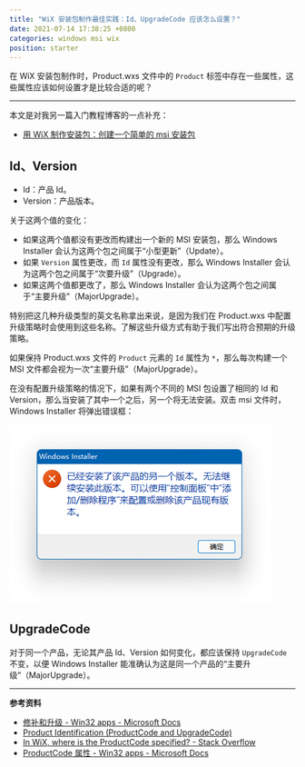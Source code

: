 ```yaml
---
title: "WiX 安装包制作最佳实践：Id、UpgradeCode 应该怎么设置？"
date: 2021-07-14 17:38:25 +0800
categories: windows msi wix
position: starter
---
```


在 WiX 安装包制作时，Product.wxs 文件中的 `Product` 标签中存在一些属性，这些属性应该如何设置才是比较合适的呢？

---

本文是对我另一篇入门教程博客的一点补充：

- [用 WiX 制作安装包：创建一个简单的 msi 安装包](/post/getting-started-with-wix-toolset-msi-hello-world)

<div id="toc"></div>

## Id、Version

- Id：产品 Id。
- Version：产品版本。

关于这两个值的变化：

- 如果这两个值都没有更改而构建出一个新的 MSI 安装包，那么 Windows Installer 会认为这两个包之间属于“小型更新”（Update）。
- 如果 `Version` 属性更改，而 `Id` 属性没有更改，那么 Windows Installer 会认为这两个包之间属于“次要升级”（Upgrade）。
- 如果这两个值都更改了，那么 Windows Installer 会认为这两个包之间属于“主要升级”（MajorUpgrade）。

特别把这几种升级类型的英文名称拿出来说，是因为我们在 Product.wxs 中配置升级策略时会使用到这些名称。了解这些升级方式有助于我们写出符合预期的升级策略。

如果保持 Product.wxs 文件的 `Product` 元素的 `Id` 属性为 `*`，那么每次构建一个 MSI 文件都会视为一次“主要升级”（MajorUpgrade）。

在没有配置升级策略的情况下，如果有两个不同的 MSI 包设置了相同的 Id 和 Version，那么当安装了其中一个之后，另一个将无法安装。双击 msi 文件时，Windows Installer 将弹出错误框：

![Id 相同的错误](/static/posts/2021-07-14-17-04-08.png)

## UpgradeCode

对于同一个产品，无论其产品 Id、Version 如何变化，都应该保持 `UpgradeCode` 不变，以便 Windows Installer 能准确认为这是同一个产品的“主要升级”（MajorUpgrade）。

---

**参考资料**

- [修补和升级 - Win32 apps - Microsoft Docs](https://docs.microsoft.com/zh-cn/windows/win32/msi/patching-and-upgrades?redirectedfrom=MSDN)
- [Product Identification (ProductCode and UpgradeCode)](https://www.advancedinstaller.com/user-guide/product-identification.html)
- [In WiX, where is the ProductCode specified? - Stack Overflow](https://stackoverflow.com/a/26734471/6233938)
- [ProductCode 属性 - Win32 apps - Microsoft Docs](https://docs.microsoft.com/zh-cn/windows/win32/msi/productcode?redirectedfrom=MSDN)
